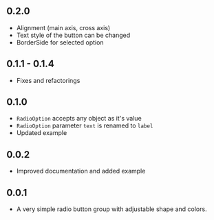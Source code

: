 ## 0.2.0
* Alignment (main axis, cross axis)
* Text style of the button can be changed
* BorderSide for selected option

## 0.1.1 - 0.1.4
* Fixes and refactorings

## 0.1.0
* `RadioOption` accepts any object as it's value
* `RadioOption` parameter `text` is renamed to `label`
* Updated example


## 0.0.2
* Improved documentation and added example

## 0.0.1
* A very simple radio button group with adjustable shape and colors.
